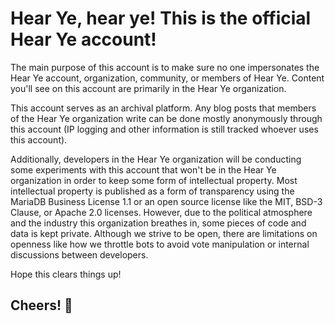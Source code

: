 # Hear Ye, hear ye! This is the official Hear Ye account!

The main purpose of this account is to make sure no one impersonates
the Hear Ye account, organization, community, or members of Hear
Ye. Content you'll see on this account are primarily in the
Hear Ye organization.

This account serves as an archival platform. Any blog posts that
members of the Hear Ye organization write can be done mostly
anonymously through this account (IP logging and other information
is still tracked whoever uses this account).

Additionally, developers in the Hear Ye organization will be 
conducting some experiments with this account that won't be in the
Hear Ye organization in order to keep some form of intellectual
property. Most intellectual property is published as a form of
transparency using the MariaDB Business License 1.1 or an
open source license like the MIT, BSD-3 Clause, or Apache 2.0
licenses. However, due to the political atmosphere and the
industry this organization breathes in, some pieces of code
and data is kept private. Although we strive to be open, 
there are limitations on openness like how we throttle bots
to avoid vote manipulation or internal discussions between
developers.

Hope this clears things up!

## Cheers! 🍺
